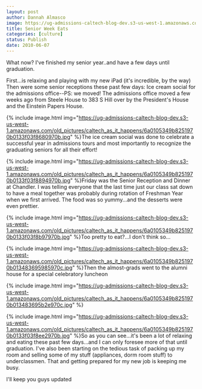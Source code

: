 ```yaml
---
layout: post
author: Dannah Almasco
image: https://ug-admissions-caltech-blog-dev.s3-us-west-1.amazonaws.com/old_pictures/caltech_as_it_happens/6a0105349b8251970b013483694e44970c.jpg
title: Senior Week Eats
categories: [culture]
status: Publish
date: 2010-06-07
---
```


What now? I've finished my senior year..and have a few days until graduation.

First...is relaxing and playing with my new iPad (it's incredible, by the way)
Then were some senior receptions these past few days:
Ice cream social for the admissions office--PS: we moved! The admissions office moved a few weeks ago from Steele House to 383 S Hill over by the President's House and the Einstein Papers House. 


{% include image.html img="https://ug-admissions-caltech-blog-dev.s3-us-west-1.amazonaws.com/old_pictures/caltech_as_it_happens/6a0105349b8251970b0133f03f8680970b.jpg" %}The ice cream social was done to celebrate a successful year in admissions tours and most importantly to recognize the graduating seniors for all their effort!


{% include image.html img="https://ug-admissions-caltech-blog-dev.s3-us-west-1.amazonaws.com/old_pictures/caltech_as_it_happens/6a0105349b8251970b0133f03f8894970b.jpg" %}Friday was the Senior Reception and Dinner at Chandler. I was telling everyone that the last time just our class sat down to have a meal together was probably during rotation of Freshman Year when we first arrived. The food was so yummy...and the desserts were even prettier.


{% include image.html img="https://ug-admissions-caltech-blog-dev.s3-us-west-1.amazonaws.com/old_pictures/caltech_as_it_happens/6a0105349b8251970b0133f03f8b97970b.jpg" %}Too pretty to eat?...I don't think so...


{% include image.html img="https://ug-admissions-caltech-blog-dev.s3-us-west-1.amazonaws.com/old_pictures/caltech_as_it_happens/6a0105349b8251970b013483695985970c.jpg" %}Then the almost-grads went to the alumni house for a special celebratory luncheon

{% include image.html img="https://ug-admissions-caltech-blog-dev.s3-us-west-1.amazonaws.com/old_pictures/caltech_as_it_happens/6a0105349b8251970b013483695b2e970c.jpg" %}

{% include image.html img="https://ug-admissions-caltech-blog-dev.s3-us-west-1.amazonaws.com/old_pictures/caltech_as_it_happens/6a0105349b8251970b0133f03f8ee2970b.jpg" %}So as you can see...it's been a lot of relaxing and eating these past few days...and I can only foresee more of that until graduation. I've also been starting on the tedious task of packing up my room and selling some of my stuff (appliances, dorm room stuff) to underclassmen. That and getting prepared for my new job is keeping me busy.

I'll keep you guys updated
